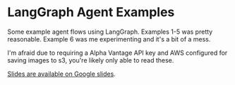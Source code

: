# LangGraph Agent Examples

Some example agent flows using LangGraph. Examples 1-5 was pretty reasonable. Example 6 was me experimenting and it's a bit of a mess.

I'm afraid due to requiring a Alpha Vantage API key and AWS configured for saving images to s3, you're likely only able to read these.

[Slides are available on Google slides](https://docs.google.com/presentation/d/1nChk6cTCUPbhvpXVBxcBLZMfe8juqdupnaxaMFyqXXQ/edit?usp=sharing).

